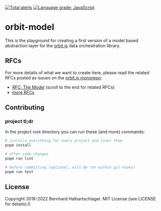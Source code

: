 [![Total alerts](https://img.shields.io/lgtm/alerts/g/orbit-model/main.svg?logo=lgtm&logoWidth=18)](https://lgtm.com/projects/g/orbit-model/main/alerts/)
[![Language grade: JavaScript](https://img.shields.io/lgtm/grade/javascript/g/orbit-model/main.svg?logo=lgtm&logoWidth=18)](https://lgtm.com/projects/g/orbit-model/main/context:javascript)

# orbit-model

This is the playground for creating a first version of a model based abstraction layer for the [orbit.js](http://orbitjs.com) data orchestration library.

## RFCs

For more details of what we want to create here, please read the related RFCs posted as issues
on the [orbit.js monorepo](https://github.com/orbitjs/orbit):

-   [RFC: The Model](https://github.com/orbitjs/orbit/issues/529) (scroll to the end for related RFCs)
-   [more RFCs](https://github.com/orbitjs/orbit/issues?utf8=✓&q=is%3Aissue+label%3ARFC+model+layer)

## Contributing

### project tl;dr

In the project root directory you can run these (and more) commands:

```bash
# installs everything for every project and links them
pnpm install

# after code changes
pnpm run lint

# before committing (optional, will be run within git-hooks)
pnpm run test
```

## License

Copyright 2018-2022 Bernhard Halbartschlager. MIT License (see LICENSE for details).0
